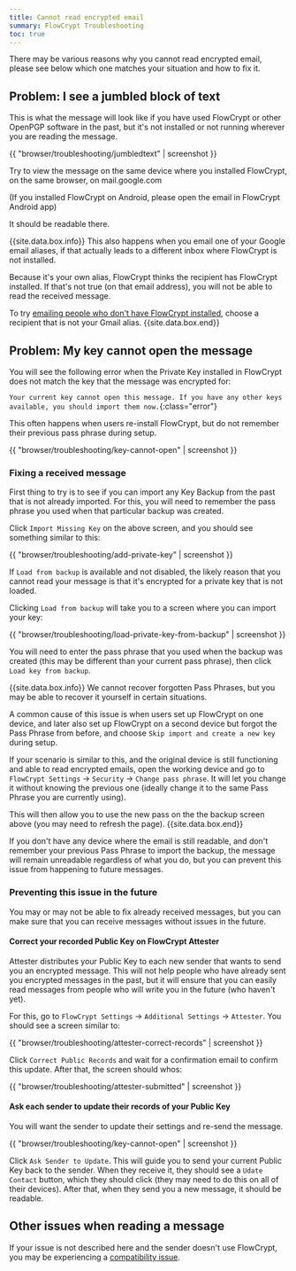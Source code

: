 ```yaml
---
title: Cannot read encrypted email
summary: FlowCrypt Troubleshooting
toc: true
---
```


There may be various reasons why you cannot read encrypted email, please see below which one matches your situation and how to fix it.

## Problem: I see a jumbled block of text

This is what the message will look like if you have used FlowCrypt or other OpenPGP software in the past, but it's not installed or not running wherever you are reading the message.

{{ "browser/troubleshooting/jumbledtext" | screenshot }}

Try to view the message on the same device where you installed FlowCrypt, on the same browser, on mail.google.com

(If you installed FlowCrypt on Android, please open the email in FlowCrypt Android app)

It should be readable there.

{{site.data.box.info}}
This also happens when you email one of your Google email aliases, if that actually leads to a different inbox where FlowCrypt is not installed.

Because it's your own alias, FlowCrypt thinks the recipient has FlowCrypt installed. If that's not true (on that email address), you will not be able to read the received message.

To try [emailing people who don't have FlowCrypt installed](../guide/send-and-receive/send-password-protected.html), choose a recipient that is not your Gmail alias.
{{site.data.box.end}}

## Problem: My key cannot open the message

You will see the following error when the Private Key installed in FlowCrypt does not match the key that the message was encrypted for: 

`Your current key cannot open this message. If you have any other keys available, you should import them now.`{:class="error"}

This often happens when users re-install FlowCrypt, but do not remember their previous pass phrase during setup.

{{ "browser/troubleshooting/key-cannot-open" | screenshot }}

### Fixing a received message

First thing to try is to see if you can import any Key Backup from the past that is not already imported. For this, you will need to remember the pass phrase you used when that particular backup was created.

Click `Import Missing Key` on the above screen, and you should see something similar to this:

{{ "browser/troubleshooting/add-private-key" | screenshot }}

If `Load from backup` is available and not disabled, the likely reason that you cannot read your message is that it's encrypted for a private key that is not loaded.

Clicking `Load from backup` will take you to a screen where you can import your key:

{{ "browser/troubleshooting/load-private-key-from-backup" | screenshot }}

You will need to enter the pass phrase that you used when the backup was created (this may be different than your current pass phrase), then click `Load key from backup`.

{{site.data.box.info}}
We cannot recover forgotten Pass Phrases, but you may be able to recover it yourself in certain situations.

A common cause of this issue is when users set up FlowCrypt on one device, and later also set up FlowCrypt on a second device but forgot the Pass Phrase from before, and choose `Skip import and create a new key` during setup.

If your scenario is similar to this, and the original device is still functioning and able to read encrypted emails, open the working device and go to `FlowCrypt Settings` -> `Security` -> `Change pass phrase`. It will let you change it without knowing the previous one (ideally change it to the same Pass Phrase you are currently using).

This will then allow you to use the new pass on the the backup screen above (you may need to refresh the page).
{{site.data.box.end}}

If you don't have any device where the email is still readable, and don't remember your previous Pass Phrase to import the backup, the message will remain unreadable regardless of what you do, but you can prevent this issue from happening to future messages.

### Preventing this issue in the future

You may or may not be able to fix already received messages, but you can make sure that you can receive messages without issues in the future.

#### Correct your recorded Public Key on FlowCrypt Attester

Attester distributes your Public Key to each new sender that wants to send you an encrypted message. This will not help people who have already sent you encrypted messages in the past, but it will ensure that you can easily read messages from people who will write you in the future (who haven't yet).

For this, go to `FlowCrypt Settings` -> `Additional Settings` -> `Attester`. You should see a screen similar to:

{{ "browser/troubleshooting/attester-correct-records" | screenshot }}

Click `Correct Public Records` and wait for a confirmation email to confirm this update. After that, the screen should whos:

{{ "browser/troubleshooting/attester-submitted" | screenshot }}

#### Ask each sender to update their records of your Public Key

You will want the sender to update their settings and re-send the message.

{{ "browser/troubleshooting/key-cannot-open" | screenshot }}

Click `Ask Sender to Update`. This will guide you to send your current Public Key back to the sender. When they receive it, they should see a `Udate Contact` button, which they should click (they may need to do this on all of their devices). After that, when they send you a new message, it should be readable.

## Other issues when reading a message

If your issue is not described here and the sender doesn't use FlowCrypt, you may be experiencing a [compatibility issue](compatibility.html). 
